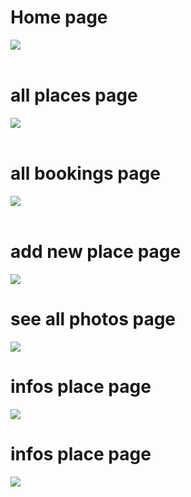 <h1>Home page</h1>
<div>
    <img src="./captures/index-page.png">
</div>
<br/>
<h1>all places page</h1>
<div>
    <img src="./captures/all-places.png">
</div>
<br/>
<h1>all bookings page</h1>
<div>
    <img src="./captures/all-bookings.png">
</div>
<br/>
<h1>add new place page</h1>
<div>
    <img src="./captures/add-new-place.png">
</div>
<h1>see all photos page</h1>
<div>
    <img src="./captures/see-all-photos.png">
</div>
<h1>infos place page</h1>
<div>
    <img src="./captures/see-all-photos.png">
</div>
<h1>infos place page</h1>
<div>
    <img src="./captures/infos-of-the-reservations.png">
</div>
